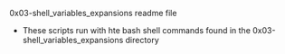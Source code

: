 0x03-shell_variables_expansions readme file
- These scripts run with hte bash shell commands found in the 0x03-shell_variables_expansions directory
